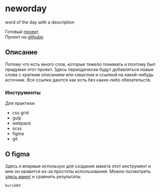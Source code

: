 # neworday
word of the day with a description

Готовый [проект][link].<br>
Проект на [githube][link-github].

[link]:https://burik84.github.io/neworday/
[link-github]:https://github.com/burik84/neworday
[figma]:https://www.figma.com/file/Gz8WGptztc5ZHTVOV3EI57Pu/neworday?node-id=0%3A1

## Описание
Потому что есть много слов, которые тяжело понимать и поэтому был придуман этот проект. Здесь периодически будут добавляться новые слова с кратким описанием или смыслом и ссылкой на какой-нибудь источник.
Все ссылки даются как есть без каких-либо обязательств.

### Инструменты
Для практики:
* css grid
* gulp
* webpack
* scss
* figma
* git

## О figma
Здесь я впервые использую для создание макета этот инструмент и мне он нравится из-за простоты использования.
Можно посмотреть [здесь макет][figma] и сравнить результаты.


`burikAV`
